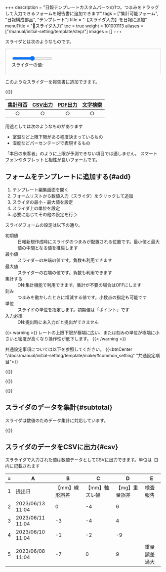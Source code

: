 +++
description = "日報テンプレートカスタムパーツの1つ。つまみをドラッグして入力できるフォームを報告書に追加できます"
tags = ["集計可能フォーム", "日報構成部品", "テンプレート"]
title = "【スライダ入力】を日報に追加"
menuTitle = "🧩スライダ入力"
toc = true
weight = 101001113
aliases = ["/manual/initial-setting/template/step/"]
images = []
+++

スライダとは次のようなものです。

<div class="container my-3" style="padding:20px;border:1px solid #ccc">
  <input type="range" class="form-range" id="slider" style="max-width:500px">
  <div id="sliderValue" class="mt-1">スライダーの値: <span id="value"></span></div>
</div>

<script>
  const slider = document.getElementById('slider');
  const valueElement = document.getElementById('value');

  slider.addEventListener('input', function() {
    const value = this.value;
    valueElement.textContent = value;
  });
</script>

このようなスライダーを報告書に追加できます。

{{<icatch filename="slider-input" msg="つまみをスライドさせて 数値の入力ができます" title="スライダ入力フォーム" fontsize="30px" alice="ok">}}

|[集計可否](/docs/manual/analytics/)|[CSV出力](/docs/manual/analytics/csv/)|[PDF出力](/docs/manual/read-report/pdf/)|[文字検索](/docs/manual/read-report/list/)|
|:---:|:---:|:---:|:---:|
|○|○|○|○|

用途としては次のようなものがあります

- 室温など上限下限がある程度決まっているもの
- 湿度などパーセンテージで表現するもの

「本日の来客者」のように上限が予測できない項目では適しません。
スマートフォンやタブレットと相性が良いフォームです。

## フォームをテンプレートに追加する{#add}

1. テンプレート編集画面を開く
1. フォームリストから数値入力（スライダ）をクリックして追加
1. スライダの最小・最大値を設定
1. スライダ上の単位を設定
1. 必要に応じてその他の設定を行う

スライダフォームの設定は以下の通り。

<dl class="basic">
  <dt>初期値</dt>
  <dd>日報新規作成時にスライダのつまみが配置される位置です。最小値と最大値の中間となる値を推奨します</dd>
  <dt>最小値</dt>
  <dd>スライダーの左端の値です。負数も利用できます</dd>
  <dt>最大値</dt>
  <dd>スライダーの右端の値です。負数も利用できます</dd>
  <dt>集計する</dt>
  <dd>ON:集計機能で利用できます。集計が不要の場合はOFFにします</dd>
  <dt>刻み</dt>
  <dd>つまみを動かしたときに増減する値です。小数点の指定も可能です</dd>
  <dt>単位</dt>
  <dd>スライドの単位を指定します。初期値は「ポイント」です</dd>
  <dt>入力必須</dt>
  <dd>ON:提出時に未入力だと提出ができません</dd>
</dl>

{{< warning >}}
レートの上限下限が極端に広い、または刻みの単位が極端に小さいと密度が高くなり操作性が低下します。
{{< /warning >}}

共通設定事項については以下を参照してください。
{{<btnCenter "/docs/manual/initial-setting/template/make/#common_setting" "共通設定項目">}}

{{<appscreen filename="template-edit-slider" title="スライダ入力フォームのみで構成された日報テンプレート">}}

{{<nextArrow>}}

{{<appscreen filename="slider-preview" title="スライダーを使った日報入力画面">}}

## スライダのデータを集計{#subtotal}

スライダは数値のためデータ集計に対応しています。

{{<appscreen filename="charts" title="スライダのデータを用いて折れ線グラフを生成">}}

## スライダのデータをCSVに出力{#csv}

スラライダで入力された値は数値データとしてCSVに出力できます。単位は【】内に記載されます

<div class="excelTable">

|=|A|B|C|D|E|
|---|---|---|---|---|---|
1|提出日|【mm】線形誤差|【mm】軸ズレ幅|【mg】重量誤差|検査報告|
2|2023/06/13 11:04|0|-4|6|
3|2023/06/11 11:04|-3|-4|4|
4|2023/06/10 11:04|-1|-2|-9|
5|2023/06/08 11:04|-7|0|9|重量誤差過大|

</div>

